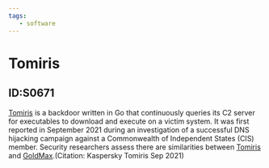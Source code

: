 ```yaml
---
tags:
   - software
---
```

# Tomiris
## ID:S0671
[Tomiris](/mitre/software/S0671) is a backdoor written in Go that continuously queries its C2 server for executables to download and execute on a victim system. It was first reported in September 2021 during an investigation of a successful DNS hijacking campaign against a Commonwealth of Independent States (CIS) member. Security researchers assess there are similarities between [Tomiris](/mitre/software/S0671) and [GoldMax](/mitre/software/S0588).(Citation: Kaspersky Tomiris Sep 2021)

